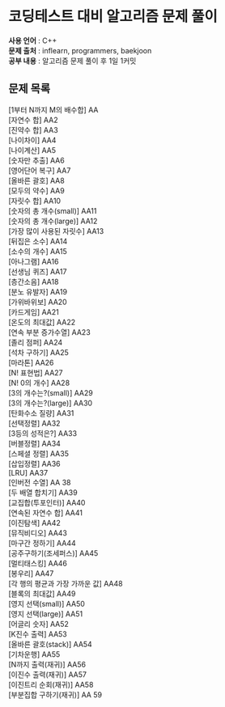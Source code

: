# 코딩테스트 대비 알고리즘 문제 풀이  

**사용 언어** : C++  
**문제 출처** : inflearn, programmers, baekjoon  
**공부 내용** : 알고리즘 문제 풀이 후 1일 1커밋  

## 문제 목록  

[1부터 N까지 M의 배수합] AA  
[자연수 합] AA2  
[진약수 합] AA3  
[나이차이] AA4  
[나이계산] AA5  
[숫자만 추출] AA6  
[영어단어 복구] AA7  
[올바른 괄호] AA8  
[모두의 약수] AA9  
[자릿수 합] AA10  
[숫자의 총 개수(small)] AA11  
[숫자의 총 개수(large)] AA12  
[가장 많이 사용된 자릿수] AA13  
[뒤집은 소수] AA14  
[소수의 개수] AA15  
[아나그램] AA16  
[선생님 퀴즈] AA17  
[층간소음] AA18  
[분노 유발자] AA19  
[가위바위보] AA20  
[카드게임] AA21  
[온도의 최대값] AA22  
[연속 부분 증가수열] AA23  
[졸리 점퍼] AA24  
[석차 구하기] AA25  
[마라톤] AA26  
[N! 표현법] AA27  
[N! 0의 개수] AA28  
[3의 개수는?(small)] AA29  
[3의 개수는?(large)] AA30  
[탄화수소 질량] AA31  
[선택정렬] AA32  
[3등의 성적은?] AA33  
[버블정렬] AA34  
[스페셜 정렬] AA35  
[삽입정렬] AA36  
[LRU] AA37  
[인버전 수열] AA 38  
[두 배열 합치기] AA39  
[교집합(투포인터)] AA40  
[연속된 자연수 합] AA41  
[이진탐색] AA42  
[뮤직비디오] AA43  
[마구간 정하기] AA44  
[공주구하기(조세퍼스)] AA45  
[멀티태스킹] AA46  
[봉우리] AA47  
[각 행의 평균과 가장 가까운 값] AA48  
[블록의 최대값] AA49  
[영지 선택(small)] AA50  
[영지 선택(large)] AA51  
[어글리 숫자] AA52  
[K진수 출력] AA53  
[올바른 괄호(stack)] AA54  
[기차운행] AA55  
[N까지 출력(재귀)] AA56  
[이진수 출력(재귀)] AA57  
[이진트리 순회(재귀)] AA58  
[부분집합 구하기(재귀)] AA 59  